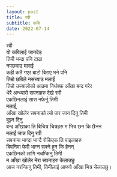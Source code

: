 ```yaml
---
layout: post
title: रवी
subtitle: कबि
date: 2022-07-14
---
```


रवी <br>
यो कबिलाई जानदेउ <br>
तिमी भन्दा पनि टाढा <br>
नपछ्याउ मलाई <br>
कही कतै गएर बाटो बिराए भने पनि <br>
तिम्रो छबिले नसच्याउ मलाई <br>
तिम्रो उज्यालोको आढमा निर्धक्क आँखा बन्द गरेर <br>
धेरै अन्ध्यारो सपनाहरु देखे रवी <br>
एकछिनलाई सास नफेर्नु तिमी <br>
मलाई, <br>
आँखा खोलेर सपनाको त्यो पार जान दिनु तिमी <br>
बुझ्न दिनु <br>
बन्द आँखाका ति बिचित्र चित्रहरु म भित्र छन कि छैनन <br> 
मलाई जान्न दिनु रवी <br>
सपनामा भाग्दा भाग्दै रोकिएक ति पाइलाहरु <br>
बिपनिमा फेरी भाग्न सक्ने हुन कि हैनन् <br>
एकछिनको लागि नचम्किनु तिमी <br>
म आँखा खोलेर मेरा सपनाहरु केलाउछु <br>
आज नरन्किनु तिमी, तिमीलाई आफ्नो आँखा भित्र सेलाउछु।<br> 
